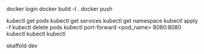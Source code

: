 docker login
docker build -t <tag-name> .
docker push <tag-name>


kubectl get pods
kubectl get services
kubectl get namespace
kubectl apply -f <yaml-file>
kubectl delete pods <some-id>
kubectl port-forward <pod_name> 8080:8080
kubectl
kubectl
kubectl

skaffold dev